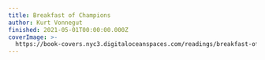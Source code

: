 ```yaml
---
title: Breakfast of Champions
author: Kurt Vonnegut
finished: 2021-05-01T00:00:00.000Z
coverImage: >-
  https://book-covers.nyc3.digitaloceanspaces.com/readings/breakfast-of-champions-01.jpg
---
```

